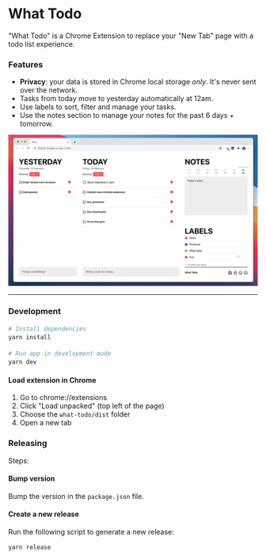 # What Todo

"What Todo" is a Chrome Extension to replace your "New Tab" page with a todo list experience.

### Features

- **Privacy**: your data is stored in Chrome local storage _only_. It's never sent over the network.
- Tasks from today move to yesterday automatically at 12am.
- Use labels to sort, filter and manage your tasks.
- Use the notes section to manage your notes for the past 6 days + tomorrow.

![What Todo](https://github.com/markmur/what-todo/blob/master/media/what-todo.png)

---

### Development

```sh
# Install dependencies
yarn install

# Run app in development mode
yarn dev
```

#### Load extension in Chrome

1. Go to chrome://extensions
2. Click "Load unpacked" (top left of the page)
3. Choose the `what-todo/dist` folder
4. Open a new tab

### Releasing

Steps:

#### Bump version

Bump the version in the `package.json` file.

#### Create a new release

Run the following script to generate a new release:

```sh
yarn release
```
